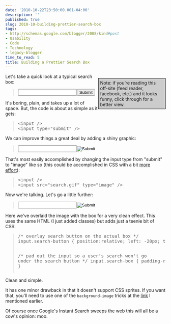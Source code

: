```yaml
---
date: '2010-10-22T23:50:00.001-04:00'
description: ''
published: true
slug: 2010-10-building-prettier-search-box
tags:
- http://schemas.google.com/blogger/2008/kind#post
- Usability
- Code
- Technology
- legacy-blogger
time_to_read: 5
title: Building a Prettier Search Box
---
```


<p style="border-bottom: #000 1px solid; border-left: #000 1px solid; padding-bottom: 5px; background-color: #ccc; padding-left: 5px; width: 200px; padding-right: 5px; float: right; border-top: #000 1px solid; border-right: #000 1px solid; padding-top: 5px;">Note: if you’re reading this off-site (feed reader, facebook, etc.) and it looks funny, click through for a better view.</p>  <p>Let's take a quick look at a typical search box:</p>  <blockquote>   <p><input /><input type="submit" /></p> </blockquote>  <p>It's boring, plain, and takes up a lot of space. But, the code is about as simple as it gets:</p>  <blockquote>   <pre class="csharpcode"><span class="kwrd">&lt;</span><span class="html">input</span> <span class="kwrd">/&gt;<br />&lt;</span><span class="html">input</span> <span class="attr">type</span><span class="kwrd">=&quot;submit&quot;</span> <span class="kwrd">/&gt;<br /></span></pre>
</blockquote>

<p>We can improve things a great deal by adding a shiny graphic:</p>

<blockquote>
  <p><input /><input src="http://lh4.ggpht.com/_IKD9WtY5kxU/TMJXvFRpXzI/AAAAAAAABG4/DU79z1bP4WU/search.gif" type="image" /></p>
</blockquote>

<p>That's most easily accomplished by changing the input type from &quot;submit&quot; to &quot;image&quot; like so (this could be accomplished in CSS with a bit <a href="http://stackoverflow.com/q/195632/29">more effort</a>): </p>

<blockquote>
  <pre class="csharpcode"><span class="kwrd">&lt;</span><span class="html">input</span> <span class="kwrd">/&gt;<br />&lt;</span><span class="html">input</span> <span class="attr">src</span><span class="kwrd">=&quot;search.gif&quot;</span> <span class="attr">type</span><span class="kwrd">=&quot;image&quot;</span> <span class="kwrd">/&gt;</span></pre>
</blockquote>

<p>Now we're talking. Let's go a little further:</p>

<blockquote>
  <p><input class="post-example-input" /><input class="post-example-go" src="http://www.bing.com/siteowner/s/siteowner/Spyglass_16x16.gif" type="image" /></p>
</blockquote>

<p>Here we've overlaid the image with the box for a very clean effect. This uses the same HTML (I just added classes) but adds just a teenie bit of CSS:</p>

<blockquote>
  <pre class="csharpcode"><span class="rem">/* overlay search button on the actual box */</span>
input.search-button { position:relative; left: -20px; top:1px } 

<span class="rem">/* pad out the input so a user's search won't go under the search button */</span>
input.search-box { padding-right:20px; }</pre>
</blockquote>

<p>Clean and simple. </p>

<p>It has one minor drawback in that it doesn't support CSS sprites. If you want that, you'll need to use one of the <code>background-image</code> tricks at the <a href="http://stackoverflow.com/q/195632/29">link</a> I mentioned earlier.</p>

<p>Of course once Google's Instant Search sweeps the web this will all be a cow's opinion: moo.</p>